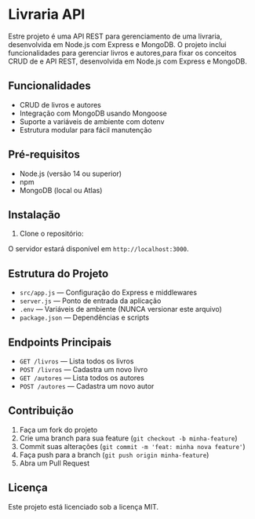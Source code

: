 # Livraria API

Estre projeto é uma API REST para gerenciamento de uma livraria, desenvolvida em Node.js com Express e MongoDB.
O projeto inclui funcionalidades para gerenciar livros e autores,para fixar os conceitos CRUD de
e API REST, desenvolvida em Node.js com Express e MongoDB.

## Funcionalidades

- CRUD de livros e autores
- Integração com MongoDB usando Mongoose
- Suporte a variáveis de ambiente com dotenv
- Estrutura modular para fácil manutenção

## Pré-requisitos

- Node.js (versão 14 ou superior)
- npm
- MongoDB (local ou Atlas)

## Instalação

1. Clone o repositório:



O servidor estará disponível em `http://localhost:3000`.

## Estrutura do Projeto

- `src/app.js` — Configuração do Express e middlewares
- `server.js` — Ponto de entrada da aplicação
- `.env` — Variáveis de ambiente (NUNCA versionar este arquivo)
- `package.json` — Dependências e scripts

## Endpoints Principais

- `GET /livros` — Lista todos os livros
- `POST /livros` — Cadastra um novo livro
- `GET /autores` — Lista todos os autores
- `POST /autores` — Cadastra um novo autor

## Contribuição

1. Faça um fork do projeto
2. Crie uma branch para sua feature (`git checkout -b minha-feature`)
3. Commit suas alterações (`git commit -m 'feat: minha nova feature'`)
4. Faça push para a branch (`git push origin minha-feature`)
5. Abra um Pull Request

## Licença

Este projeto está licenciado sob a licença MIT.